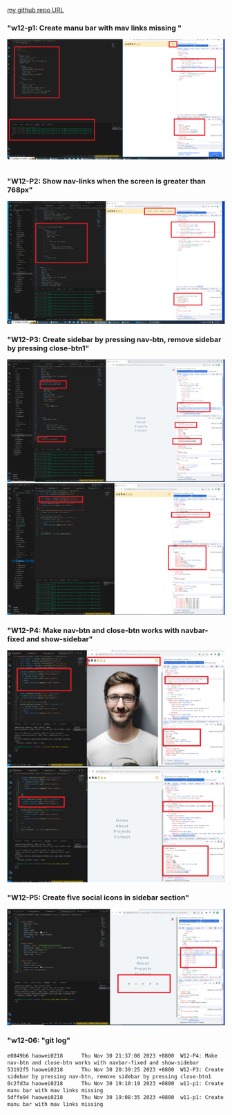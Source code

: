 [my github repo URL]('https://github.com/haowei212410061/1121-sweb-demo-212410061')

### "w12-p1: Create manu bar with mav links missing "
![](w12-p1.png)

```

```
### "W12-P2: Show nav-links when the screen is greater than 768px"
![](w12-p2.png)



### "W12-P3: Create sidebar by pressing nav-btn, remove sidebar by pressing close-btn1"

![](w12-p3-1.png)
![](w12-p3-2.png)


### "W12-P4: Make nav-btn and close-btn works with navbar-fixed and show-sidebar"
![](w12-p4-1.png)
![](w12-p4-2.png)

### "W12-P5: Create five social icons in sidebar section"
![](w12-p5.png)


### "w12-06: "git log"
```
e0849b6 haowei0218      Thu Nov 30 21:37:08 2023 +0800  W12-P4: Make nav-btn and close-btn works with navbar-fixed and show-sidebar
53192f5 haowei0218      Thu Nov 30 20:39:25 2023 +0800  W12-P3: Create sidebar by pressing nav-btn, remove sidebar by pressing close-btn1
0c2fd3a haowei0218      Thu Nov 30 19:10:19 2023 +0800  w11-p1: Create manu bar with mav links missing
5dffe94 haowei0218      Thu Nov 30 19:08:35 2023 +0800  w11-p1: Create manu bar with mav links missing
```
